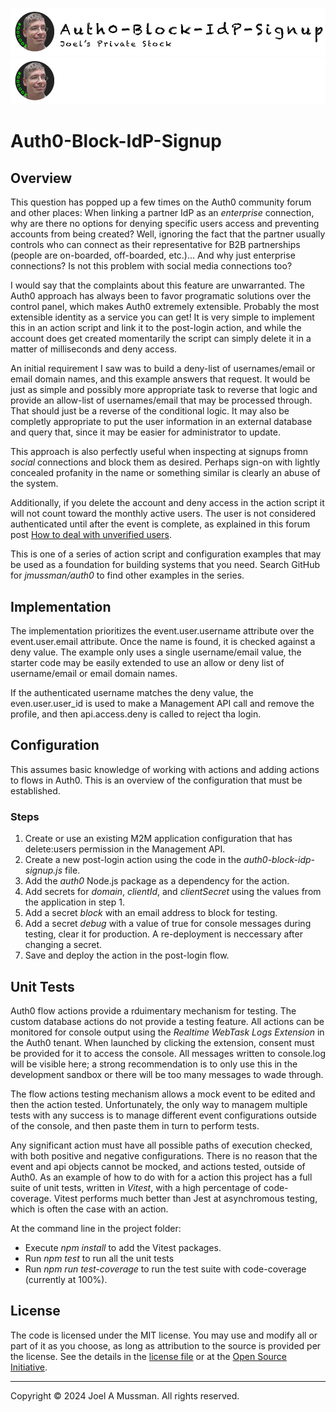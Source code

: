 ![Banner Light](./.assets/banner-auth0-block-idp-signup-light.png#gh-light-mode-only)
![banner Dark](./.assets/banner-auth0-block-idp-signup-dark.png#gh-dark-mode-only)

# Auth0-Block-IdP-Signup

## Overview

This question has popped up a few times on the Auth0 community forum and other places:
When linking a partner IdP as an *enterprise* connection, why are there no options for
denying specific users access and preventing accounts from being created?
Well, ignoring the fact that the partner usually controls who can connect as their
representative for B2B partnerships (people are on-boarded, off-boarded, etc.)...
And why just enterprise connections?
Is not this problem with social media connections too?

I would say that the complaints about this feature are unwarranted.
The Auth0 approach has always been to favor programatic solutions over the control panel, which makes Auth0
extremely extensible.
Probably the most extensible identity as a service you can get!
It is very simple to implement this in an action script and link it to the post-login action, and while the account
does get created momentarily the script can simply delete it in a matter of milliseconds and deny access.

An initial requirement I saw was to build a deny-list of usernames/email or email domain names, and this
example answers that request.
It would be just as simple and possibly more appropriate task to reverse that logic and provide an allow-list of usernames/email
that may be processed through.
That should just be a reverse of the conditional logic.
It may also be completly appropriate to put the user information in an external database and query that,
since it may be easier for administrator to update.

This approach is also perfectly useful when inspecting at signups fromn *social* connections and block them as desired.
Perhaps  sign-on with lightly concealed profanity in the name or something similar is clearly an abuse of the system.

Additionally, if you delete the account and deny access in the action script it will not count toward the monthly active users.
The user is not considered authenticated until after the event is complete, as explained in this forum post
[How to deal with unverified users](https://community.auth0.com/t/how-to-deal-with-unverified-users/91808/3).

This is one of a series of action script and configuration examples that may be used as a foundation for building
systems that you need.
Search GitHub for *jmussman/auth0* to find other examples in the series.

## Implementation

The implementation prioritizes the event.user.username attribute over the event.user.email attribute.
Once the name is found, it is checked against a deny value.
The example only uses a single username/email value, the starter code may be easily extended
to use an allow or deny list of username/email or email domain names.

If the authenticated username matches the deny value, the even.user.user_id is used to make a Management API
call and remove the profile, and then api.access.deny is called to reject tha login.

## Configuration

This assumes basic knowledge of working with actions and adding actions to flows in Auth0.
This is an overview of the configuration that must be established.

### Steps

1. Create or use an existing M2M application configuration that has delete:users permission in the Management API.
2. Create a new post-login action using the code in the *auth0-block-idp-signup.js* file.
3. Add the *auth0* Node.js package as a dependency for the action.
4. Add secrets for *domain*, *clientId*, and *clientSecret* using the values from the application in step 1.
5. Add a secret *block* with an email address to block for testing.
6. Add a secret *debug* with a value of true for console messages during testing, clear it for production. A re-deployment is neccessary after changing a secret.
7. Save and deploy the action in the post-login flow.

## Unit Tests

Auth0 flow actions provide a rduimentary mechanism for testing.
The custom database actions do not provide a testing feature.
All actions can be monitored for console output using the *Realtime WebTask Logs Extension* in the Auth0 tenant.
When launched by clicking the extension, consent must be provided for it to access the console.
All messages written to console.log will be visible here; a strong recommendation is to only use this in the development sandbox or there will be too many
messages to wade through.

The flow actions testing mechanism allows a mock event to be edited and then the action tested.
Unfortunately, the only way to managem multiple tests with any success is to manage different event configurations outside of the console,
and then paste them in turn to perform tests.

Any significant action must have all possible paths of execution checked, with both positive and negative configurations.
There is no reason that the event and api objects cannot be mocked, and actions tested, outside of Auth0.
As an example of how to do with for a action this project has a full suite of unit tests, written in *Vitest*, with a high percentage of code-coverage.
Vitest performs much better than Jest at asynchromous testing, which is often the case with an action.

At the command line in the project folder:

* Execute *npm install* to add the Vitest packages.
* Run *npm test* to run all the unit tests
* Run *npm run test-coverage* to run the test suite with code-coverage (currently at 100%).

## License

The code is licensed under the MIT license. You may use and modify all or part of it as you choose, as long as attribution to the source is provided per the license. See the details in the [license file](./LICENSE.md) or at the [Open Source Initiative](https://opensource.org/licenses/MIT).


<hr>
Copyright © 2024 Joel A Mussman. All rights reserved.